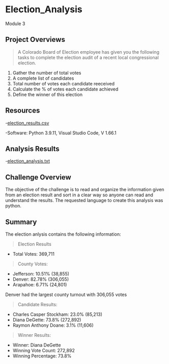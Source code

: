 # Election_Analysis
Module 3

## Project Overviews
> A Colorado Board of Election employee has given you the following tasks to complete the election audit of a recent local congressional election. 

1. Gather the number of total votes
2. A complete list of candidates 
3. Total number of votes each candidate reeceived
4. Calculate the % of votes each candidate achieved
5. Define the winner of this election

## Resources
-[election_results.csv](https://github.com/dpiedra86/Election_Analysis/blob/main/Resources/election_results.csv)

-Software: Python 3.9.11, Visual Studio Code, V 1.66.1

## Analysis Results
-[election_analysis.txt](https://github.com/dpiedra86/Election_Analysis/blob/main/analysis/election_analysis.txt)

## Challenge Overview

The objective of the challenge is to read and organize the information given from an election result and sort in a clear way so anyone can read and understand the results. 
The requested language to create this analysis was python. 

## Summary
The election anlysis contains the following information:

>Election Results
- Total Votes: 369,711

> County Votes:

- Jefferson: 10.51% (38,855)
- Denver: 82.78% (306,055)
- Arapahoe: 6.71% (24,801)

 Denver had the largest county turnout with 306,055 votes

> Candidate Results:

- Charles Casper Stockham: 23.0% (85,213)
- Diana DeGette: 73.8% (272,892)
- Raymon Anthony Doane: 3.1% (11,606)

> Winner Results:
- Winner: Diana DeGette
- Winning Vote Count: 272,892
- Winning Percentage: 73.8%



